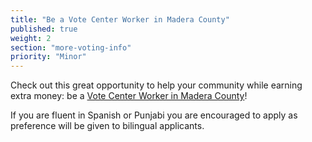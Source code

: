 ```yaml
---
title: "Be a Vote Center Worker in Madera County"
published: true
weight: 2
section: "more-voting-info"
priority: "Minor"
---
```


Check out this great opportunity to help your community while earning extra money: be a [Vote Center Worker in Madera County](http://votemadera.com/volunteers-and-pollworkers/working-at-the-polls/)!

If you are fluent in Spanish or Punjabi you are encouraged to apply as preference will be given to bilingual applicants.